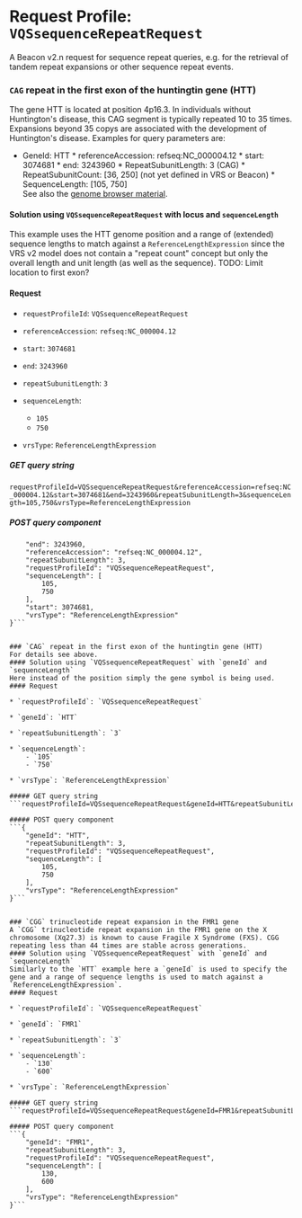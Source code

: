# Request Profile: `VQSsequenceRepeatRequest`

A Beacon v2.n request for sequence repeat queries, e.g. for the retrieval of tandem repeat expansions or other sequence repeat events.

### `CAG` repeat in the first exon of the huntingtin gene (HTT)
The gene HTT is located at position 4p16.3. In individuals without Huntington's disease, this CAG segment is typically repeated 10 to 35 times. Expansions beyond 35 copys are associated with the development of Huntington's disease.
Examples for query parameters are:    
* GeneId: HTT    * referenceAccession: refseq:NC_000004.12    * start: 3074681     * end: 3243960     * RepeatSubunitLength: 3 (CAG)     * RepeatSubunitCount: [36, 250] (not yet defined in VRS or Beacon)     * SequenceLength:  [105, 750]    
See also the [genome browser material](https://genome.ucsc.edu/training/education/cag.html).
#### Solution using `VQSsequenceRepeatRequest` with locus and `sequenceLength`
This example uses the HTT genome position and a range of (extended) sequence lengths to match against a `ReferenceLengthExpression` since the VRS v2 model does not contain a "repeat count" concept but only the overall length and unit length (as well as the sequence).
TODO: Limit location to first exon?
#### Request 
    
* `requestProfileId`: `VQSsequenceRepeatRequest`    
    
* `referenceAccession`: `refseq:NC_000004.12`    
    
* `start`: `3074681`    
    
* `end`: `3243960`    
    
* `repeatSubunitLength`: `3`    
    
* `sequenceLength`:     
    - `105`    
    - `750`        
    
* `vrsType`: `ReferenceLengthExpression`    

##### GET query string
```requestProfileId=VQSsequenceRepeatRequest&referenceAccession=refseq:NC_000004.12&start=3074681&end=3243960&repeatSubunitLength=3&sequenceLength=105,750&vrsType=ReferenceLengthExpression```

##### POST query component 
```{
    "end": 3243960,
    "referenceAccession": "refseq:NC_000004.12",
    "repeatSubunitLength": 3,
    "requestProfileId": "VQSsequenceRepeatRequest",
    "sequenceLength": [
        105,
        750
    ],
    "start": 3074681,
    "vrsType": "ReferenceLengthExpression"
}```


### `CAG` repeat in the first exon of the huntingtin gene (HTT)
For details see above. 
#### Solution using `VQSsequenceRepeatRequest` with `geneId` and `sequenceLength`
Here instead of the position simply the gene symbol is being used.
#### Request 
    
* `requestProfileId`: `VQSsequenceRepeatRequest`    
    
* `geneId`: `HTT`    
    
* `repeatSubunitLength`: `3`    
    
* `sequenceLength`:     
    - `105`    
    - `750`        
    
* `vrsType`: `ReferenceLengthExpression`    

##### GET query string
```requestProfileId=VQSsequenceRepeatRequest&geneId=HTT&repeatSubunitLength=3&sequenceLength=105,750&vrsType=ReferenceLengthExpression```

##### POST query component 
```{
    "geneId": "HTT",
    "repeatSubunitLength": 3,
    "requestProfileId": "VQSsequenceRepeatRequest",
    "sequenceLength": [
        105,
        750
    ],
    "vrsType": "ReferenceLengthExpression"
}```


### `CGG` trinucleotide repeat expansion in the FMR1 gene
A `CGG` trinucleotide repeat expansion in the FMR1 gene on the X chromosome (Xq27.3) is known to cause Fragile X Syndrome (FXS). CGG repeating less than 44 times are stable across generations.
#### Solution using `VQSsequenceRepeatRequest` with `geneId` and `sequenceLength`
Similarly to the `HTT` example here a `geneId` is used to specify the gene and a range of sequence lengths is used to match against a `ReferenceLengthExpression`.
#### Request 
    
* `requestProfileId`: `VQSsequenceRepeatRequest`    
    
* `geneId`: `FMR1`    
    
* `repeatSubunitLength`: `3`    
    
* `sequenceLength`:     
    - `130`    
    - `600`        
    
* `vrsType`: `ReferenceLengthExpression`    

##### GET query string
```requestProfileId=VQSsequenceRepeatRequest&geneId=FMR1&repeatSubunitLength=3&sequenceLength=130,600&vrsType=ReferenceLengthExpression```

##### POST query component 
```{
    "geneId": "FMR1",
    "repeatSubunitLength": 3,
    "requestProfileId": "VQSsequenceRepeatRequest",
    "sequenceLength": [
        130,
        600
    ],
    "vrsType": "ReferenceLengthExpression"
}```

